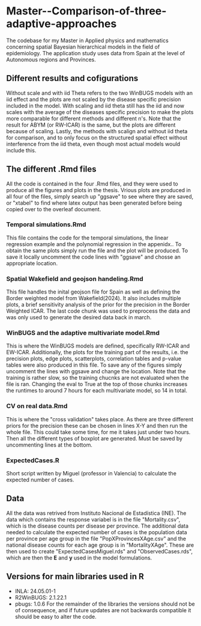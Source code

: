 # Master--Comparison-of-three-adaptive-approaches
The codebase for my Master in Applied physics and mathematics concerning spatial Bayesian hierarchical models in the field of epidemiology. The application study uses data from Spain at the level of Autonomous regions and Provinces.

## Different results and cofigurations
Without scale and with iid Theta refers to the two WinBUGS models with an iid effect and the plots are not scaled by the disease specific precision included in the model. With scaling and iid theta still has the iid and now scales with the average of the diseases specific precision to make the plots more comparable for different methods and different n's. Note that the result for ABYM (or RW-ICAR) is the same, but the plots are different because of scaling. Lastly, the methods with scalign and without iid theta for comparison, and to only focus on the structured spatial effect without interference from the iid theta, even though most actual models would include this.


## The different .Rmd files
All the code is contained in the four .Rmd files, and they were used to produce all the figures and plots in the thesis. Vrious plots are produced in all four of the files, simply search up "ggsave" to see where they are saved, or "xtabel" to find where latex output has been generated before being copied over to the overleaf document.

### Temporal simulations.Rmd
This file contains the code for the temporal simulations, the linear regression example and the polynomial regression in the appenidx.. To obtain the same plots simply run the file and the plot will be produced. To save it locally uncomment the code lines with "ggsave" and chosse an appropriate location.

### Spatial Wakefield and geojson handeling.Rmd
This file handles the inital geojson file for Spain as well as defining the Border weighted model from Wakefield(2024). It also includes multiple plots, a brief sensitivity analysis of the prior for the precision in the Border Weighted ICAR. The last code chunk was used to preprocess the data and was only used to generate the desired data back in march. 

### WinBUGS and the adaptive multivariate model.Rmd
This is where the WinBUGS models are defined, specifically RW-ICAR and EW-ICAR. Additionally, the plots for the training part of the results, i.e. the precision plots, edge plots, scatterplots, correlation tables and p-value tables were also produced in this file. To save any of the figures simply uncomment the lines with ggsave and change the location. Note that the training is rather slow, so the training chucnks are not evaluated when the file is ran. Changing the eval to True at the top of those chunks increases the runtimes to around 7 hours for each multivariate model, so 14 in total. 

### CV on real data.Rmd
This is where the "cross validation" takes place. As there are three different priors for the precision these can be chosen in lines X-Y and then run the whole file. This could take some time, for me it takes just under two hours. Then all the different types of boxplot are generated. Must be saved by uncommenting lines at the bottom.

### ExpectedCases.R
Short script written by Miguel (professor in Valencia) to calculate the expected number of cases.

## Data
All the data was retrived from Instituto Nacional de Estadística (INE). The data which contains the response variabel is in the file "Mortality.csv", which is the disease counts per disease per province. The additional data needed to calculate the expected number of cases is the population data per province per age group in the file "PopXProvincesXAge.csv" and the national disease counts for each age group is in "MortalityXAge". These are then used to create "ExpectedCasesMiguel.rds" and "ObservedCases.rds", which are then the $\mathbf{E}$ and $\mathbf{y}$ used in the model formulations.

## Versions for main libraries used in R
* INLA: 24.05.01-1
* R2WinBUGS: 2.1.22.1
* pbugs: 1.0.6
For the remainder of the libraries the versions should not be of consequence, and if future updates are not backwards compatible it should be easy to alter the code.


